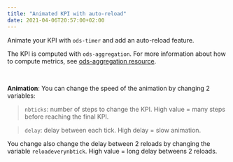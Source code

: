 ```yaml
---
title: "Animated KPI with auto-reload"
date: 2021-04-06T20:57:00+02:00
---
```


Animate your KPI with `ods-timer` and add an auto-reload feature. 

The KPI is computed with `ods-aggregation`. For more information about how to compute metrics, see [ods-aggregation resource](/widget-tricks/ods-aggregation).

 

**Animation**: You can change the speed of the animation by changing 2 variables:

>`nbticks`: number of steps to change the KPI. High value = many steps before reaching the final KPI.

>`delay`: delay between each tick. High delay = slow animation.

You change also change the delay between 2 reloads by changing the variable `reloadeverynbtick`. High value = long delay betweens 2 reloads.